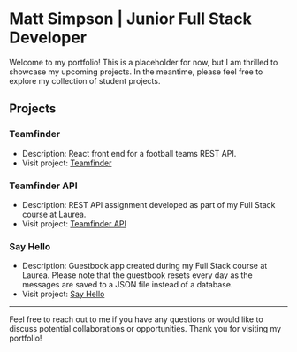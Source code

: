 # Matt Simpson | Junior Full Stack Developer

Welcome to my portfolio! This is a placeholder for now, but I am thrilled to showcase my upcoming projects. In the meantime, please feel free to explore my collection of student projects.

## Projects

### Teamfinder

- Description: React front end for a football teams REST API.
- Visit project: [Teamfinder](https://teamfinder.netlify.app)

### Teamfinder API

- Description: REST API assignment developed as part of my Full Stack course at Laurea.
- Visit project: [Teamfinder API](https://football-teams-rest-api-assignment.onrender.com/api/)

### Say Hello

- Description: Guestbook app created during my Full Stack course at Laurea. Please note that the guestbook resets every day as the messages are saved to a JSON file instead of a database.
- Visit project: [Say Hello](https://say-hello-laurea-to00bs65-3003-guestbook.onrender.com/)

---

Feel free to reach out to me if you have any questions or would like to discuss potential collaborations or opportunities. Thank you for visiting my portfolio!
